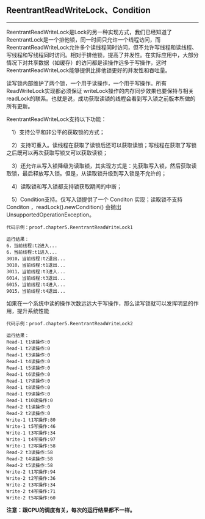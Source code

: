 ## ReentrantReadWriteLock、Condition
----


ReentrantReadWriteLock是Lock的另一种实现方式，我们已经知道了ReentrantLock是一个排他锁，同一时间只允许一个线程访问，而ReentrantReadWriteLock允许多个读线程同时访问，但不允许写线程和读线程、写线程和写线程同时访问。相对于排他锁，提高了并发性。在实际应用中，大部分情况下对共享数据（如缓存）的访问都是读操作远多于写操作，这时ReentrantReadWriteLock能够提供比排他锁更好的并发性和吞吐量。

读写锁内部维护了两个锁，一个用于读操作，一个用于写操作。所有 ReadWriteLock实现都必须保证 writeLock操作的内存同步效果也要保持与相关 readLock的联系。也就是说，成功获取读锁的线程会看到写入锁之前版本所做的所有更新。

ReentrantReadWriteLock支持以下功能：

　1）支持公平和非公平的获取锁的方式；

　2）支持可重入。读线程在获取了读锁后还可以获取读锁；写线程在获取了写锁之后既可以再次获取写锁又可以获取读锁；

　3）还允许从写入锁降级为读取锁，其实现方式是：先获取写入锁，然后获取读取锁，最后释放写入锁。但是，从读取锁升级到写入锁是不允许的；

　4）读取锁和写入锁都支持锁获取期间的中断；

　5）Condition支持。仅写入锁提供了一个 Conditon 实现；读取锁不支持 Conditon ，readLock().newCondition() 会抛出 UnsupportedOperationException。 



```
代码示例：proof.chapter5.ReentrantReadWriteLock1

运行结果：
6，当前线程:t2进入...
6，当前线程:t1进入...
3010，当前线程:t2退出...
3010，当前线程:t1退出...
3011，当前线程:t3进入...
6014，当前线程:t3退出...
6015，当前线程:t4进入...
9015，当前线程:t4退出...
```

如果在一个系统中读的操作次数远远大于写操作，那么读写锁就可以发挥明显的作用，提升系统性能


```
代码示例：proof.chapter5.ReentrantReadWriteLock2

运行结果：
Read-1 t1读操作:0
Read-1 t2读操作:0
Read-1 t3读操作:0
Read-1 t4读操作:0
Read-1 t5读操作:0
Read-1 t6读操作:0
Read-1 t7读操作:0
Read-1 t8读操作:0
Read-1 t9读操作:0
Read-1 t10读操作:0
Read-2 t1读操作:0
Read-2 t2读操作:0
Write-1 t1写操作:80
Write-1 t5写操作:46
Write-1 t3写操作:34
Write-1 t4写操作:97
Write-1 t2写操作:58
Read-2 t3读操作:58
Read-2 t4读操作:58
Read-2 t5读操作:58
Write-2 t1写操作:94
Write-2 t2写操作:36
Write-2 t3写操作:34
Write-2 t4写操作:71
Write-2 t5写操作:60
```

**注意：跟CPU的调度有关，每次的运行结果都不一样。**

